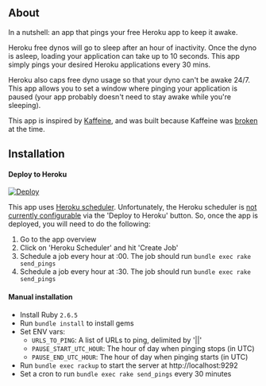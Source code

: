 ## About

In a nutshell: an app that pings your free Heroku app to keep it awake.

Heroku free dynos will go to sleep after an hour of inactivity. Once the dyno
is asleep, loading your application can take up to 10 seconds. This app simply
pings your desired Heroku applications every 30 mins.

Heroku also caps free dyno usage so that your dyno can't be awake 24/7. This app
allows you to set a window where pinging your application is paused (your
app probably doesn't need to stay awake while you're sleeping).

This app is inspired by [Kaffeine](http://kaffeine.herokuapp.com), and was built
because Kaffeine was [broken](https://github.com/romainbutteaud/Kaffeine/issues/29) at the time.


## Installation

#### Deploy to Heroku
[![Deploy](https://www.herokucdn.com/deploy/button.svg)](https://heroku.com/deploy?template=https://github.com/devillD-Org/heroku-pinger/tree/master)

This app uses [Heroku scheduler](https://devcenter.heroku.com/articles/scheduler).
Unfortunately, the Heroku scheduler is [not currently configurable](https://github.com/heroku/cli/issues/668)
via the 'Deploy to Heroku' button. So, once the app is deployed, you will need to do the following:
1. Go to the app overview
2. Click on 'Heroku Scheduler' and hit 'Create Job'
3. Schedule a job every hour at :00. The job should run `bundle exec rake send_pings`
4. Schedule a job every hour at :30. The job should run `bundle exec rake send_pings`

#### Manual installation
- Install Ruby `2.6.5`
- Run `bundle install` to install gems
- Set ENV vars:
  - `URLS_TO_PING`: A list of URLs to ping, delimited by '||'
  - `PAUSE_START_UTC_HOUR`: The hour of day when pinging stops (in UTC)
  - `PAUSE_END_UTC_HOUR`: The hour of day when pinging starts (in UTC)
- Run `bundle exec rackup` to start the server at http://localhost:9292
- Set a cron to run `bundle exec rake send_pings` every 30 minutes
